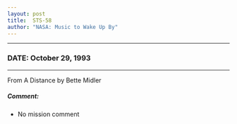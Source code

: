 ```yaml
---
layout: post
title:  STS-58
author: "NASA: Music to Wake Up By"
---
```


----
### DATE: October 29, 1993
----
From A Distance by Bette Midler

##### Comment:
* No mission comment
